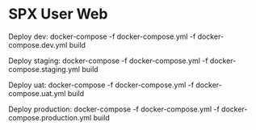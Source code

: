 # SPX User Web

Deploy dev: docker-compose -f docker-compose.yml -f docker-compose.dev.yml build

Deploy staging: docker-compose -f docker-compose.yml -f docker-compose.staging.yml build

Deploy uat: docker-compose -f docker-compose.yml -f docker-compose.uat.yml build

Deploy production: docker-compose -f docker-compose.yml -f docker-compose.production.yml build
